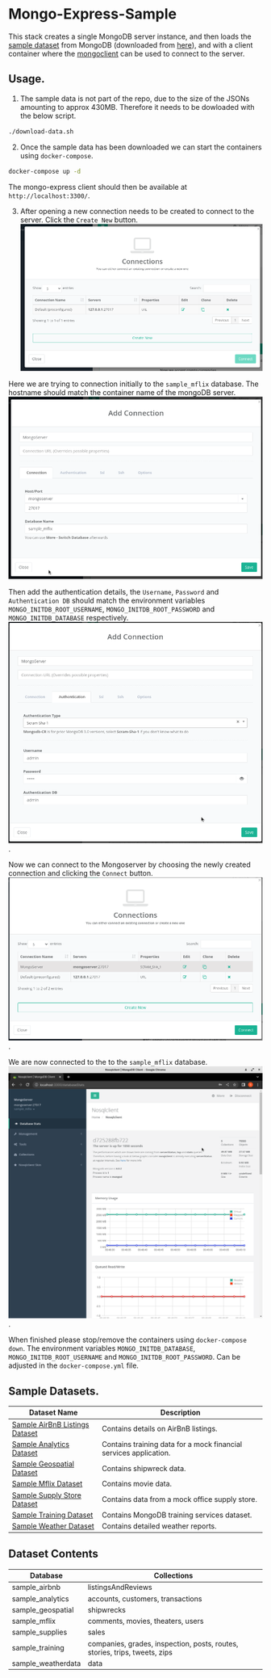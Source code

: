 # Mongo-Express-Sample
This stack creates a single MongoDB server instance, and then loads the [sample dataset](https://www.mongodb.com/developer/products/atlas/atlas-sample-datasets/#sql-atlas-sample-data-deeper-dive) from MongoDB (downloaded from [here](https://github.com/neelabalan/mongodb-sample-dataset)), and with a client container where the [mongoclient](https://github.com/nosqlclient/nosqlclient) can be used to connect to the server. 

## Usage.
1. The sample data is not part of the repo, due to the size of the JSONs amounting to approx 430MB. Therefore it needs to be dowloaded with the below script.
```bash
./download-data.sh
```
2. Once the sample data has been downloaded we can start the containers using `docker-compose`.
```bash
docker-compose up -d
```
The mongo-express client should then be available at `http://localhost:3300/`.

3. After opening a new connection needs to be created to connect to the server. Click the `Create New` button.
![MongoClient Create New Connection Screenshot - Step 1](./screenshots/mongoclient-create-connection1.png?raw=true "MongoClient Create New Connection Screenshot - Step 1")

Here we are trying to connection initially to the `sample_mflix` database. The hostname should match the container name of the mongoDB server.
![MongoClient Create New Connection Screenshot - Step 2](./screenshots/mongoclient-create-connection2.png?raw=true "MongoClient Create New Connection Screenshot - Step 2")

Then add the authentication details, the `Username`, `Password` and `Authentication DB` should match the environment variables `MONGO_INITDB_ROOT_USERNAME`, `MONGO_INITDB_ROOT_PASSWORD` and `MONGO_INITDB_DATABASE` respectively.
![MongoClient Create New Connection Screenshot - Step 3](./screenshots/mongoclient-create-connection3.png?raw=true "MongoClient Create New Connection Screenshot - Step 3").

Now we can connect to the Mongoserver by choosing the newly created connection and clicking the `Connect` button.
![MongoClient Create New Connection Screenshot - Step 4](./screenshots/mongoclient-create-connection4.png?raw=true "MongoClient Create New Connection Screenshot - Step 4").

We are now connected to the to the `sample_mflix` database.
![MongoClient Create New Connection Screenshot - Step 5](./screenshots/mongoclient-create-connection5.png?raw=true "MongoClient Create New Connection Screenshot - Step 5").

When finished please stop/remove the containers using `docker-compose down`. The environment variables `MONGO_INITDB_DATABASE`, `MONGO_INITDB_ROOT_USERNAME` and `MONGO_INITDB_ROOT_PASSWORD`. Can be adjusted in the `docker-compose.yml` file.  

## Sample Datasets.

|Dataset Name|Description|
|---|---|
|[Sample AirBnB Listings Dataset](https://docs.atlas.mongodb.com/sample-data/sample-airbnb/)|Contains details on AirBnB listings.|
|[Sample Analytics Dataset](https://docs.atlas.mongodb.com/sample-data/sample-analytics/)|Contains training data for a mock financial services application.|
|[Sample Geospatial Dataset](https://docs.atlas.mongodb.com/sample-data/sample-geospatial/)|Contains shipwreck data.|
|[Sample Mflix Dataset](https://docs.atlas.mongodb.com/sample-data/sample-mflix/)|Contains movie data.|
|[Sample Supply Store Dataset](https://docs.atlas.mongodb.com/sample-data/sample-supplies/)|Contains data from a mock office supply store.|
|[Sample Training Dataset](https://docs.atlas.mongodb.com/sample-data/sample-training/)|Contains MongoDB training services dataset.|
|[Sample Weather Dataset](https://docs.atlas.mongodb.com/sample-data/sample-weather/)|Contains detailed weather reports.|

## Dataset Contents

|Database|Collections|
|---|---|
|sample_airbnb|listingsAndReviews|
|sample_analytics|accounts, customers, transactions|
|sample_geospatial|shipwrecks|
|sample_mflix|comments, movies, theaters, users|
|sample_supplies|sales|
|sample_training|companies, grades, inspection, posts, routes, stories, trips, tweets, zips|
|sample_weatherdata|data|